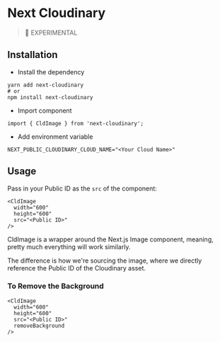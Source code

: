 # Next Cloudinary

> 🚨 EXPERIMENTAL

## Installation

* Install the dependency
```
yarn add next-cloudinary
# or
npm install next-cloudinary
```

* Import component
```
import { CldImage } from 'next-cloudinary';
```

* Add environment variable
```
NEXT_PUBLIC_CLOUDINARY_CLOUD_NAME="<Your Cloud Name>"
```

## Usage

Pass in your Public ID as the `src` of the component:

```
<CldImage
  width="600"
  height="600"
  src="<Public ID>"
/>
```

CldImage is a wrapper around the Next.js Image component, meaning, pretty much everything will work similarly.

The difference is how we're sourcing the image, where we directly reference the Public ID of the Cloudinary asset.

### To Remove the Background

```
<CldImage
  width="600"
  height="600"
  src="<Public ID>"
  removeBackground
/>
```
